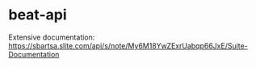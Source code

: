 # beat-api

Extensive documentation: 
https://sbartsa.slite.com/api/s/note/My6M18YwZExrUabqp66JxE/Suite-Documentation